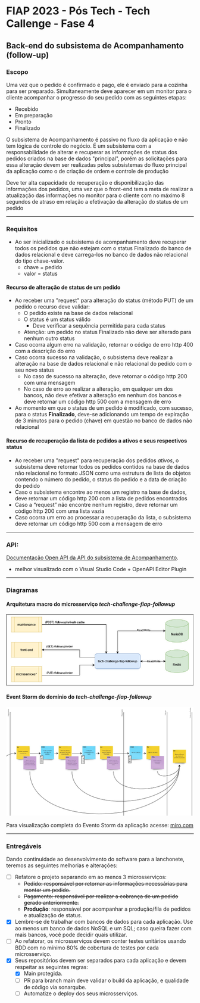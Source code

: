 # FIAP 2023 - Pós Tech - Tech Callenge - Fase 4

## Back-end do subsistema de Acompanhamento (follow-up)

### Escopo
Uma vez que o pedido é confirmado e pago, ele é enviado para a cozinha para ser preparado. Simultaneamente deve aparecer em um monitor para o cliente acompanhar o progresso do seu pedido com as seguintes etapas:
* Recebido
* Em preparação
* Pronto
* Finalizado

O subsistema de Acompanhamento é passivo no fluxo da aplicação e não tem lógica de controle do negócio. É um subsistema com a responsabilidade de alterar e recuperar as informações de status dos pedidos criados na base de dados "principal", porém as solicitações para essa alteração devem ser realizadas pelos subsistemas do fluxo principal da aplicação como o de criação de ordem e controle de produção

Deve ter alta capacidade de recuperação e disponibilização das informações dos pedidos, uma vez que o front-end tem a meta de realizar a atualização das informações no monitor para o cliente com no máximo 8 segundos de atraso em relação a efetivação da alteração do status de um pedido

---

### Requisitos
- Ao ser inicializado o subsistema de acompanhamento deve recuperar todos os pedidos que não estejam com o status Finalizado do banco de dados relacional e deve carrega-los no banco de dados não relacional do tipo chave-valor.
    - chave = pedido
    - valor = status

#### Recurso de alteração de status de um pedido
- Ao receber uma "request" para alteração do status (método PUT) de um pedido o recurso deve validar:
    - O pedido existe na base de dados relacional
    - O status é um status válido
        - Deve verificar a sequência permitida para cada status
    - Atenção: um pedido no status Finalizado não deve ser alterado para nenhum outro status
- Caso ocorra algum erro na validação, retornar o código de erro http 400 com a descrição do erro
- Caso ocorra sucesso na validação, o subsistema deve realizar a alteração na base de dados relacional e não relacional do pedido com o seu novo status
    - No caso de sucesso na alteração, deve retornar o código http 200 com uma mensagem
    - No caso de erro ao realizar a alteração, em qualquer um dos bancos, não deve efetivar a alteração em nenhum dos bancos e deve retornar um código http 500 com a mensagem de erro
- Ao momento em que o status de um pedido é modificado, com sucesso, para o status **Finalizado**, deve-se adicionando um tempo de expiração de 3 minutos para o pedido (chave) em questão no banco de dados não relacional

#### Recurso de recuperação da lista de pedidos a ativos e seus respectivos status
- Ao receber uma "request" para recuperação dos pedidos *ativos*, o subsistema deve retornar todos os pedidos contidos na base de dados não relacional no formato JSON como uma estrutura de lista de objetos contendo o número do pedido, o status do pedido e a data de criação do pedido
- Caso o subsistema encontre ao menos um registro na base de dados, deve retornar um código http 200 com a lista de pedidos encontrados
- Caso a “request” não encontre nenhum registro, deve retornar um código http 200 com uma lista vazia
- Caso ocorra um erro ao processar a recuperação da lista, o subsistema deve retornar um código http 500 com a mensagem de erro

---

### API:
[Documentação Open API da API do subsistema de Acompanhamento](./docs/openapi_followup.yaml "Open API").
- melhor visualizado com o Visual Studio Code + OpenAPI Editor Plugin

---

### Diagramas

#### Arquitetura macro do microsserviço *tech-challenge-fiap-followup*
![Subsistema de Acompanhamento de Pedidos](./docs/img/arquitetura_followup.jpg "Follow Up Subsystem Architecture")

#### Event Storm do domínio do *tech-challenge-fiap-followup*
![Subsistema de Acompanhamento de Pedidos](./docs/img/event_storm_followup.jpg "Follow Up Subsystem Event Storm")

Para visualização completa do Evento Storm da aplicação acesse: [miro.com](https://miro.com/app/board/uXjVMB4KwXo=/)

---

### Entregáveis
Dando continuidade ao desenvolvimento do software para a lanchonete, teremos as seguintes melhorias e alterações:
- [ ] Refatore o projeto separando em ao menos 3 microsserviços:
    - ~~Pedido: responsável por retornar as informações necessárias para montar um pedido.~~
    - ~~Pagamento: responsável por realizar a cobrança de um pedido gerado anteriormente.~~
    - **Produção**: responsável por acompanhar a produção/fila de pedidos e atualização de status.
- [x] Lembre-se de trabalhar com bancos de dados para cada aplicação. Use ao menos um banco de dados NoSQL e um SQL; caso queira fazer com mais bancos, você pode decidir quais utilizar. 
- [ ] Ao refatorar, os microsserviços devem conter testes unitários usando BDD com no mínimo 80% de cobertura de testes por cada microsserviço.
- [x] Seus repositórios devem ser separados para cada aplicação e devem respeitar as seguintes regras:
    - [x] Main protegida.
    - [ ] PR para branch main deve validar o build da aplicação, e qualidade de código via sonarqube.
    - [ ] Automatize o deploy dos seus microsserviços.
